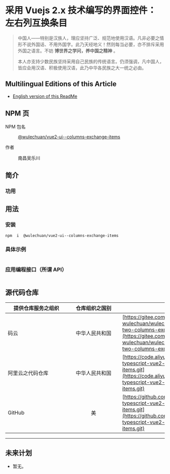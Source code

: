 # 采用 Vuejs 2.x 技术编写的界面控件：左右列互换条目

<link rel="stylesheet" href="./node_modules/@wulechuan/css-stylus-markdown-themes/源代码/发布的源代码/文章排版与配色方案集/层叠样式表/wulechuan-styles-for-html-via-markdown--vscode.default.min.css">


> 中国人——特别是汉族人，理应坚持广泛、规范地使用汉语。凡非必要之情形不说外国话、不用外国字。此乃天经地义！然则每当必要，亦不排斥采用外国之语言。不妨 **博世界之学问，养中国之精神** 。
>
> 本人亦支持少数民族坚持采用自己民族的传统语言。仍须强调，凡中国人，皆应会用汉语、积极使用汉语，此乃中华各民族之大一统之必由。



## Multilingual Editions of this Article

- [English version of this ReadMe](./文档/说明书/ReadMe.en-US.md)




## NPM 页

<dl>
<dt>NPM 包名</dt>
<dd>

[@wulechuan/vue2-ui--columns-exchange-items](https://www.npmjs.com/package/@wulechuan/vue2-ui--columns-exchange-items)

</dd>
<dt>作者</dt>
<dd><p>南昌吴乐川</p></dd>
</dl>





## 简介

### 功用







## 用法

### 安装

```sh
npm  i  @wulechuan/vue2-ui--columns-exchange-items
```





### 具体示例

```js

```


### 应用编程接口（所谓 API）



```ts

```



## 源代码仓库

| <span style="display:inline-block;width:180px;">提供仓库服务之组织</span> | <span style="display:inline-block;width:150px;">仓库组织之国别</span> | 仓库地址 |
| ------------- | :----------: | ------- |
| 码云           | 中华人民共和国 | [https://gitee.com/nanchang-wulechuan/wulechuan-typescript-vue2-ui--two-columns-exchange-items.git](https://gitee.com/nanchang-wulechuan/wulechuan-typescript-vue2-ui--two-columns-exchange-items.git) |
| 阿里云之代码仓库 | 中华人民共和国 | [https://code.aliyun.com/wulechuan/wulechuan-typescript-vue2-ui--two-columns-exchange-items.git](https://code.aliyun.com/wulechuan/wulechuan-typescript-vue2-ui--two-columns-exchange-items.git) |
| GitHub         | 美           | [https://github.com/wulechuan/wulechuan-typescript-vue2-ui--two-columns-exchange-items.git](https://github.com/wulechuan/wulechuan-typescript-vue2-ui--two-columns-exchange-items.git) |




---

## 未来计划

- 暂无。



